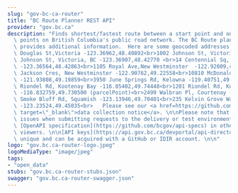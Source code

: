 ```yaml
---
slug: "gov-bc-ca-router"
title: "BC Route Planner REST API"
provider: "gov.bc.ca"
description: "Finds shortest/fastest route between a start point and one or more stop\
  \ points on British Columbia's public road network. The BC Route planner [webpage](https://www2.gov.bc.ca/gov/content?id=9D99E684CCD042CD88FADC51E079B4B5)\
  \ provides additional information.  Here are some geocoded addresses to play with:<br>18\
  \ Douglas St,Victoria -123.36962,48.40892<br>1002 Johnson St, Victoria -123.355745,48.426206<br>543\
  \ Johnson St, Victoria, BC -123.36907,48.42770 <br>14 Centennial Sq, Victoria, BC\
  \ -123.36564,48.42863<br>1105 Royal Ave,New Westminster  -122.92009,49.20063<br>808\
  \ Jackson Cres, New Westminster -122.90762,49.22558<br>10810 McDonald Rd, Chilliwack\
  \ -121.93808,49.19859<br>3950 June Springs Rd, Kelowna -119.40751,49.83960<br>1201\
  \ Riondel Rd, Kootenay Bay -116.85402,49.74448<br>1201 Riondel Rd, Kootenay Bay\
  \ -116.832759,49.730500 (parcelPoint)<br>2499 Walbran Pl, Courtenay -124.97295,49.71518<br>2013\
  \ Smoke Bluff Rd, Squamish -123.13946,49.70401<br>235 Kelvin Grove Way, Lions Bay\
  \ -123.23524,49.45035<br>   Please see our <a href=https://github.com/bcgov/api-specs/blob/master/COLLECTION_NOTICE.md#collection-notice\
  \ target=\"_blank\">data collection notice</a>. \n\nPlease note that you may experience\
  \ issues when submitting requests to the delivery or test environment if using this\
  \ [OpenAPI specification](https://github.com/bcgov/api-specs) in other API console\
  \ viewers. \n\n[API keys](https://api.gov.bc.ca/devportal/api-directory/740) are\
  \ unique and can be acquired with a GitHub or IDIR account. \n\n"
logo: "gov.bc.ca-router-logo.jpeg"
logoMediaType: "image/jpeg"
tags:
- "open_data"
stubs: "gov.bc.ca-router-stubs.json"
swagger: "gov.bc.ca-router-swagger.json"
---
```

